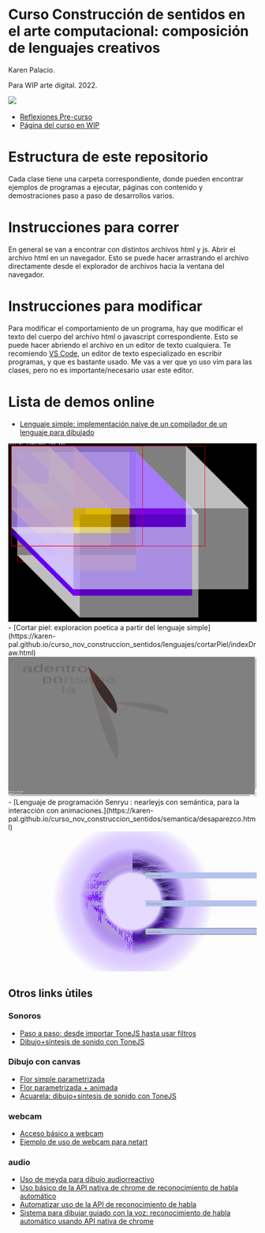 Curso Construcción de sentidos en el arte computacional: composición de lenguajes creativos
==========

Karen Palacio.

Para WIP arte digital.
2022.

<img src="menades.png">


* [Reflexiones Pre-curso](https://karen-pal.github.io/pre_curso)
* [Página del curso en WIP](https://wipartedigital.com/2022/02/la-construccion-de-sentidos-en-el-arte-computacional/)

# Estructura de este repositorio

Cada clase tiene una carpeta correspondiente, donde pueden encontrar ejemplos de programas a ejecutar, páginas con contenido y demostraciones paso a paso de desarrollos varios.

# Instrucciones para correr

En general se van a encontrar con distintos archivos html y js. Abrir el archivo html en un navegador. Esto se puede hacer arrastrando el archivo directamente desde el explorador de archivos hacia la ventana del navegador.


# Instrucciones para modificar

Para modificar el comportamiento de un programa, hay que modificar el texto del cuerpo del archivo html o javascript correspondiente. Esto se puede hacer abriendo el archivo en un editor de texto cualquiera. Te recomiendo [VS Code](https://code.visualstudio.com/), un editor de texto especializado en escribir programas, y que es bastante usado. Me vas a ver que yo uso vim para las clases, pero no es importante/necesario usar este editor.

# Lista de demos online
- [Lenguaje simple: implementación naive de un compilador de un lenguaje para dibujado](https://karen-pal.github.io/curso_nov_construccion_sentidos/lenguajes/indexDraw.html)
<img src="simple.png">
- [Cortar piel: exploracion poetica a partir del lenguaje simple](https://karen-pal.github.io/curso_nov_construccion_sentidos/lenguajes/cortarPiel/indexDraw.html)

<img src="cortar.png">
- [Lenguaje de programación Senryu : nearleyjs con semántica, para la interacción con animaciones.](https://karen-pal.github.io/curso_nov_construccion_sentidos/semantica/desaparezco.html)
<img src="senryu_complex.png">

## Otros links ùtiles
### Sonoros
- [Paso a paso: desde importar ToneJS hasta usar filtros](https://karen-pal.github.io/curso_construcci-n_sentidos/clase3_texto-sonido/paso_a_paso/)
- [Dibujo+síntesis de sonido con ToneJS](https://karen-pal.github.io/curso_construcci-n_sentidos/clase4_texto-sonido-imagen/sorpr.html)

### Dibujo con canvas
- [Flor simple parametrizada](https://karen-pal.github.io/curso_construcci-n_sentidos/clase5_interconexiones/flor_simple.html)
- [Flor parametrizada + animada](https://karen-pal.github.io/curso_construcci-n_sentidos/clase5_interconexiones/flor.html)
- [Acuarela: dibujo+sintesis de sonido con ToneJS](https://karen-pal.github.io/curso_construcci-n_sentidos/clase5_interconexiones/acuarela.html)
### webcam
- [Acceso básico a webcam](https://karen-pal.github.io/curso_construcci-n_sentidos/clase5_interconexiones/webcam2.html)
- [Ejemplo de uso de webcam para netart](https://karen-pal.github.io/curso_construcci-n_sentidos/clase5_interconexiones/webcam.html)
### audio
- [Uso de meyda para dibujo audiorreactivo](https://karen-pal.github.io/curso_construcci-n_sentidos/clase5_interconexiones/meyda_audiorreactivo.html)
- [Uso básico de la API nativa de chrome de reconocimiento de habla automático](https://karen-pal.github.io/curso_construcci-n_sentidos/clase5_interconexiones/recognition.html)
- [Automatizar uso de la API de reconocimiento de habla](https://karen-pal.github.io/curso_construcci-n_sentidos/clase5_interconexiones/recognition_automatica.html)
- [Sistema para dibujar guiado con la voz: reconocimiento de habla automático usando API nativa de chrome](https://karen-pal.github.io/curso_construcci-n_sentidos/clase5_interconexiones/recognition_draw.html)

